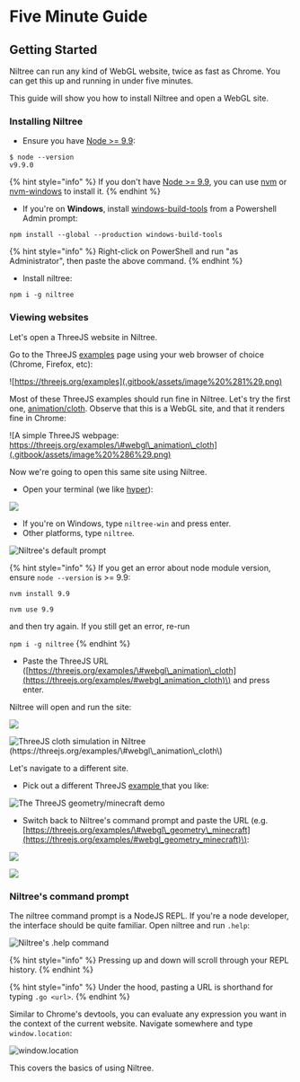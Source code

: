 # Five Minute Guide

## Getting Started

Niltree can run any kind of WebGL website, twice as fast as Chrome. You can get this up and running in under five minutes.

This guide will show you how to install Niltree and open a WebGL site.

### Installing Niltree

* Ensure you have [Node &gt;= 9.9](https://nodejs.org/en/download/):

```text
$ node --version
v9.9.0
```

{% hint style="info" %}
If you don't have [Node &gt;= 9.9](https://nodejs.org/en/download/), you can use [nvm](https://github.com/creationix/nvm) or [nvm-windows](https://github.com/coreybutler/nvm-windows) to install it.
{% endhint %}

* If you're on **Windows**, install [windows-build-tools](https://www.npmjs.com/package/windows-build-tools) from a Powershell Admin prompt:

```text
npm install --global --production windows-build-tools
```

{% hint style="info" %}
Right-click on PowerShell and run "as Administrator", then paste the above command.
{% endhint %}

* Install niltree:

```
npm i -g niltree
```

### Viewing websites

Let's open a ThreeJS website in Niltree.

Go to the ThreeJS [examples](https://threejs.org/examples/) page using your web browser of choice \(Chrome, Firefox, etc\):

![https://threejs.org/examples](.gitbook/assets/image%20%281%29.png)

Most of these ThreeJS examples should run fine in Niltree. Let's try the first one, [animation/cloth](https://threejs.org/examples/#webgl_animation_cloth).  Observe that this is a WebGL site, and that it renders fine in Chrome:

![A simple ThreeJS webpage: https://threejs.org/examples/\#webgl\_animation\_cloth](.gitbook/assets/image%20%286%29.png)

Now we're going to open this same site using Niltree.

* Open your terminal \(we like [hyper](https://hyper.is/)\):

![](.gitbook/assets/image%20%2812%29.png)

* If you're on Windows, type `niltree-win` and press enter.
* Other platforms, type `niltree`.

![Niltree&apos;s default prompt](.gitbook/assets/image%20%289%29.png)

{% hint style="info" %}
If you get an error about node module version, ensure `node --version` is &gt;= 9.9:

`nvm install 9.9` 

`nvm use 9.9` 

and then try again. If you still get an error, re-run

 `npm i -g niltree`
{% endhint %}

* Paste the ThreeJS URL \([https://threejs.org/examples/\#webgl\_animation\_cloth](https://threejs.org/examples/#webgl_animation_cloth)\) and press enter.

Niltree will open and run the site:

![](.gitbook/assets/image%20%282%29.png)

![ThreeJS cloth simulation in Niltree \(https://threejs.org/examples/\#webgl\_animation\_cloth\)](.gitbook/assets/image.png)

Let's navigate to a different site.

* Pick out a different ThreeJS [example ](https://threejs.org/examples/)that you like:

![The ThreeJS geometry/minecraft demo](.gitbook/assets/image%20%2813%29.png)

* Switch back to Niltree's command prompt and paste the URL \(e.g. [https://threejs.org/examples/\#webgl\_geometry\_minecraft](https://threejs.org/examples/#webgl_geometry_minecraft)\):

![](.gitbook/assets/image%20%284%29.png)

![](.gitbook/assets/image%20%283%29.png)



### Niltree's command prompt

The niltree command prompt is a NodeJS REPL. If you're a node developer, the interface should be quite familiar. Open niltree and run `.help`:

![Niltree&apos;s .help command](.gitbook/assets/image%20%287%29.png)

{% hint style="info" %}
 Pressing up and down will scroll through your REPL history.
{% endhint %}

{% hint style="info" %}
Under the hood, pasting a URL is shorthand for typing `.go <url>`.
{% endhint %}

Similar to Chrome's devtools, you can evaluate any expression you want in the context of the current website. Navigate somewhere and type `window.location`:

![window.location](.gitbook/assets/image%20%2811%29.png)

This covers the basics of using Niltree.


